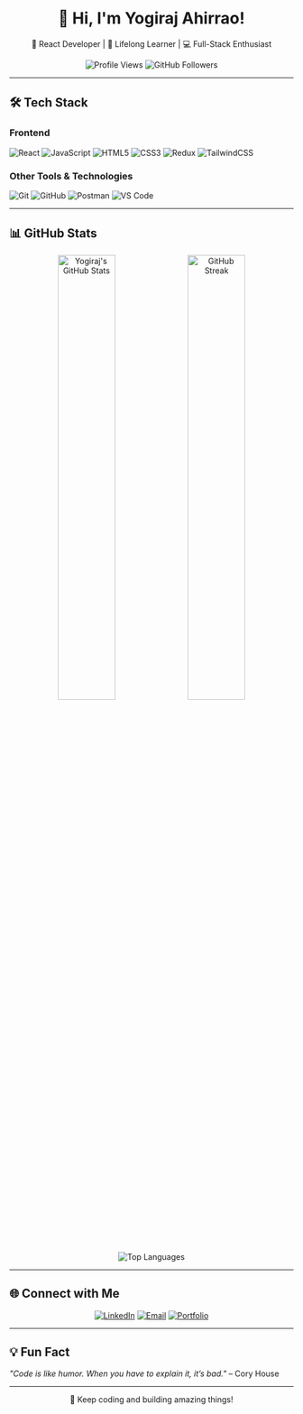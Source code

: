 <h1 align="center">👋 Hi, I'm Yogiraj Ahirrao!</h1>

<p align="center">
  🚀 React Developer | 🌟 Lifelong Learner | 💻 Full-Stack Enthusiast  
</p>

<p align="center">
  <img src="https://komarev.com/ghpvc/?username=yogirajah&label=Profile%20Views&color=brightgreen&style=flat" alt="Profile Views" />  
  <img src="https://img.shields.io/github/followers/yogirajah?label=Followers&style=social" alt="GitHub Followers" />  
</p>

---

## 🛠️ Tech Stack

### **Frontend**
![React](https://img.shields.io/badge/React-61DAFB?style=for-the-badge&logo=react&logoColor=white)
![JavaScript](https://img.shields.io/badge/JavaScript-F7DF1E?style=for-the-badge&logo=javascript&logoColor=black)
![HTML5](https://img.shields.io/badge/HTML5-E34F26?style=for-the-badge&logo=html5&logoColor=white)
![CSS3](https://img.shields.io/badge/CSS3-1572B6?style=for-the-badge&logo=css3&logoColor=white)
![Redux](https://img.shields.io/badge/Redux-764ABC?style=for-the-badge&logo=redux&logoColor=white)
![TailwindCSS](https://img.shields.io/badge/TailwindCSS-06B6D4?style=for-the-badge&logo=tailwindcss&logoColor=white)





### **Other Tools & Technologies**
![Git](https://img.shields.io/badge/Git-F05032?style=for-the-badge&logo=git&logoColor=white)
![GitHub](https://img.shields.io/badge/GitHub-181717?style=for-the-badge&logo=github&logoColor=white)
![Postman](https://img.shields.io/badge/Postman-FF6C37?style=for-the-badge&logo=postman&logoColor=white)
![VS Code](https://img.shields.io/badge/VS%20Code-007ACC?style=for-the-badge&logo=visualstudiocode&logoColor=white)

---

## 📊 GitHub Stats

<p align="center">
  <img src="https://github-readme-stats.vercel.app/api?username=yogirajdahirrao&show_icons=true&theme=radical" alt="Yogiraj's GitHub Stats" width="45%" />
  <img src="https://github-readme-streak-stats.herokuapp.com/?user=yogirajdahirrao&theme=radical" alt="GitHub Streak" width="45%" />
</p>

<p align="center">
  <img src="https://github-readme-stats.vercel.app/api/top-langs/?username=yogirajah&layout=compact&theme=radical" alt="Top Languages" />
</p>

---

## 🌐 Connect with Me
<p align="center">
  <a href="https://linkedin.com/in/yogirajahirrao123"><img src="https://img.shields.io/badge/LinkedIn-0077B5?style=for-the-badge&logo=linkedin&logoColor=white" alt="LinkedIn"></a>
  <a href="mailto:yogirajahirrao@gmail.com"><img src="https://img.shields.io/badge/Email-D14836?style=for-the-badge&logo=gmail&logoColor=white" alt="Email"></a>
  <a href="#"><img src="https://img.shields.io/badge/Portfolio-24292E?style=for-the-badge&logo=githubpages&logoColor=white" alt="Portfolio"></a>
</p>

---

## 💡 Fun Fact
_"Code is like humor. When you have to explain it, it’s bad."_ – Cory House

---

<p align="center">
  🚀 Keep coding and building amazing things!  
</p>

